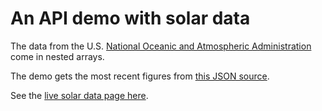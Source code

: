 # An API demo with solar data

The data from the U.S. [National Oceanic and Atmospheric Administration](https://www.noaa.gov/) come in nested arrays.

The demo gets the most recent figures from [this JSON source](https://services.swpc.noaa.gov/products/noaa-planetary-k-index.json).

See the [live solar data page here](https://front-end-materials.github.io/json-api/api-solar-data/).
